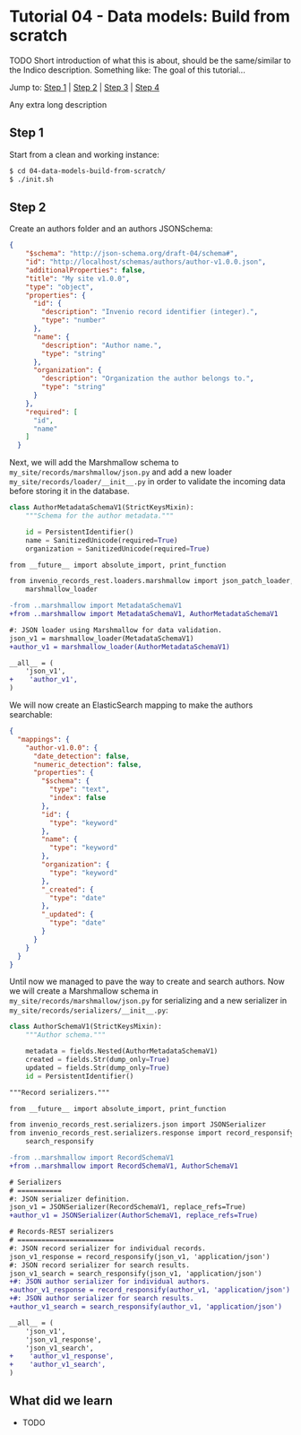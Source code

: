 # Tutorial 04 - Data models: Build from scratch

TODO Short introduction of what this is about, should be the same/similar to the Indico description. Something like: The goal of this tutorial...

Jump to: [Step 1](#step-1) | [Step 2](#step-2) | [Step 3](#step-3) | [Step 4](#step-4)

Any extra long description

## Step 1

Start from a clean and working instance:

```bash
$ cd 04-data-models-build-from-scratch/
$ ./init.sh
```

## Step 2

Create an authors folder and an authors JSONSchema:

```json
{
    "$schema": "http://json-schema.org/draft-04/schema#",
    "id": "http://localhost/schemas/authors/author-v1.0.0.json",
    "additionalProperties": false,
    "title": "My site v1.0.0",
    "type": "object",
    "properties": {
      "id": {
        "description": "Invenio record identifier (integer).",
        "type": "number"
      },
      "name": {
        "description": "Author name.",
        "type": "string"
      },
      "organization": {
        "description": "Organization the author belongs to.",
        "type": "string"
      }
    },
    "required": [
      "id",
      "name"
    ]
  }
```

Next, we will add the Marshmallow schema to `my_site/records/marshmallow/json.py` and add a new loader `my_site/records/loader/__init__.py` in order to validate the incoming data before storing it in the database.

```python
class AuthorMetadataSchemaV1(StrictKeysMixin):
    """Schema for the author metadata."""

    id = PersistentIdentifier()
    name = SanitizedUnicode(required=True)
    organization = SanitizedUnicode(required=True)
```

```diff
from __future__ import absolute_import, print_function

from invenio_records_rest.loaders.marshmallow import json_patch_loader, \
    marshmallow_loader

-from ..marshmallow import MetadataSchemaV1
+from ..marshmallow import MetadataSchemaV1, AuthorMetadataSchemaV1

#: JSON loader using Marshmallow for data validation.
json_v1 = marshmallow_loader(MetadataSchemaV1)
+author_v1 = marshmallow_loader(AuthorMetadataSchemaV1)

__all__ = (
    'json_v1',
+    'author_v1',
)
```

We will now create an ElasticSearch mapping to make the authors searchable:

```json
{
  "mappings": {
    "author-v1.0.0": {
      "date_detection": false,
      "numeric_detection": false,
      "properties": {
        "$schema": {
          "type": "text",
          "index": false
        },
        "id": {
          "type": "keyword"
        },
        "name": {
          "type": "keyword"
        },
        "organization": {
          "type": "keyword"
        },
        "_created": {
          "type": "date"
        },
        "_updated": {
          "type": "date"
        }
      }
    }
  }
}
```

Until now we managed to pave the way to create and search authors. Now we will create a Marshmallow schema in `my_site/records/marshmallow/json.py` for serializing and a new serializer in `my_site/records/serializers/__init__.py`:

```python
class AuthorSchemaV1(StrictKeysMixin):
    """Author schema."""

    metadata = fields.Nested(AuthorMetadataSchemaV1)
    created = fields.Str(dump_only=True)
    updated = fields.Str(dump_only=True)
    id = PersistentIdentifier()
```

```diff
"""Record serializers."""

from __future__ import absolute_import, print_function

from invenio_records_rest.serializers.json import JSONSerializer
from invenio_records_rest.serializers.response import record_responsify, \
    search_responsify

-from ..marshmallow import RecordSchemaV1
+from ..marshmallow import RecordSchemaV1, AuthorSchemaV1

# Serializers
# ===========
#: JSON serializer definition.
json_v1 = JSONSerializer(RecordSchemaV1, replace_refs=True)
+author_v1 = JSONSerializer(AuthorSchemaV1, replace_refs=True)

# Records-REST serializers
# ========================
#: JSON record serializer for individual records.
json_v1_response = record_responsify(json_v1, 'application/json')
#: JSON record serializer for search results.
json_v1_search = search_responsify(json_v1, 'application/json')
+#: JSON author serializer for individual authors.
+author_v1_response = record_responsify(author_v1, 'application/json')
+#: JSON author serializer for search results.
+author_v1_search = search_responsify(author_v1, 'application/json')

__all__ = (
    'json_v1',
    'json_v1_response',
    'json_v1_search',
+    'author_v1_response',
+    'author_v1_search',
)
```


## What did we learn

* TODO
